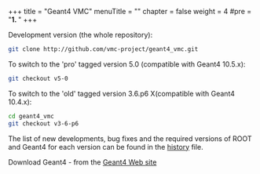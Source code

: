 +++
title = "Geant4 VMC"
menuTitle = ""
chapter = false
weight = 4
#pre = "<b>1. </b>"
+++

Development version (the whole repository):
```bash 
git clone http://github.com/vmc-project/geant4_vmc.git
```

To switch to the 'pro' tagged version 5.0 (compatible with Geant4 10.5.x):
```bash cd geant4_vmc 
git checkout v5-0
```

To switch to the 'old' tagged version 3.6.p6 X(compatible with Geant4 10.4.x):
```bash 
cd geant4_vmc 
git checkout v3-6-p6
```

The list of new developments, bug fixes and the required versions of ROOT and Geant4 for each version can be found in the [history](https://github.com/vmc-project/geant4_vmc/blob/master/history) file.

Download Geant4 - from the <a href="http://geant4.web.cern.ch/geant4/"> Geant4 Web site </a>

<!--
<h3>Download fluka_vmc:</h3>
<em>The access to the fluka_vmc SVN repository is restricted.  You need first to obtain a permission to use fluka_vmc from the FLUKA team, by writing (e-mail) to the head of the FLUKA Scientific Committee,</em> <a href="mailto:Giuseppe.Battistoni@mi.infn.it"><em> Giuseppe Battistoni</a><em>; then you can address a request for the access to the fluka_vmc  SVN repository to </em><a href="mailto:peter.hristov@cern.ch"><em>Peter Hristov</em></a><em>. </em>
Development version (svn trunk)
<pre class="code">svn co https://alisoft.cern.ch/fluka_vmc/trunk fluka_vmc </pre>
Tagged version 0.5 <br />
(For older versions see the correspondent tag and  the required versions of ROOT and Geant4 in<a href="/root/vmc/fluka_vmc_versions.txt"> the history file</a>):

```bashsvn co https://alisoft.cern.ch/fluka_vmc/tags/v0-5 fluka_vmc </bash>
Download FLUKA:
FLUKA is obtained from the<a href="http://pcfluka.mi.infn.it/"> FLUKA Web site </a>via the standard licensing procedure described on this site.
-->